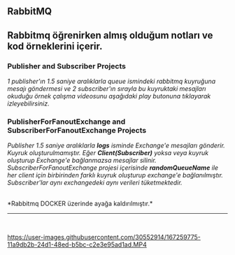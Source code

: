 <h2>RabbitMQ</h2>
<h2>Rabbitmq öğrenirken almış olduğum notları ve kod örneklerini içerir.</h2>

<h3>Publisher and Subscriber Projects</h3>
<p><i>1 publisher'ın 1.5 saniye aralıklarla queue ismindeki rabbitmq kuyruğuna mesajı göndermesi ve 2 subscriber'ın sırayla bu kuyruktaki mesajları okuduğu örnek çalışma videosunu aşağıdaki play butonuna tıklayarak izleyebilirsiniz.</i></p>

<h3>PublisherForFanoutExchange and SubscriberForFanoutExchange Projects</h3>
<p><i>Publisher 1.5 saniye aralıklarla <b>logs</b> isminde Exchange'e mesajları gönderir. Kuyruk oluşturulmamıştır. Eğer <b>Client(Subscriber)</b> yoksa veya kuyruk oluşturup Exchange'e bağlanmazsa mesajlar silinir. SubscriberForFanoutExchange projesi içerisinde <b>randomQueueName</b> ile her client için birbirinden farklı kuyruk oluşturup exchange'e bağlanılmıştır. Subscriber'lar aynı exchangedeki aynı verileri tüketmektedir.</i></p>


<br/>
*Rabbitmq DOCKER üzerinde ayağa kaldırılmıştır.*

<hr/>
<br/>

https://user-images.githubusercontent.com/30552914/167259775-11a9db2b-24d1-48ed-b5bc-c2e3e95ad1ad.MP4
